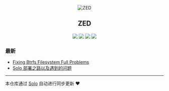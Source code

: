<p align="center"><img alt="ZED" src="https://static.b3log.org/images/brand/solo-32.png"></p><h2 align="center">
ZED
</h2>

<h4 align="center"></h4>
<p align="center"><a title="ZED" target="_blank" href="https://github.com/hubowestlife/solo-blog"><img src="https://img.shields.io/github/last-commit/hubowestlife/solo-blog.svg?style=flat-square&color=FF9900"></a>
<a title="GitHub repo size in bytes" target="_blank" href="https://github.com/hubowestlife/solo-blog"><img src="https://img.shields.io/github/repo-size/hubowestlife/solo-blog.svg?style=flat-square"></a>
<a title="Solo Version" target="_blank" href="https://github.com/b3log/solo/releases"><img src="https://img.shields.io/badge/solo-3.6.5-f1e05a.svg?style=flat-square&color=blueviolet"></a>
<a title="Hits" target="_blank" href="https://github.com/b3log/hits"><img src="https://hits.b3log.org/hubowestlife/solo-blog.svg"></a></p>

### 最新

* [Fixing Btrfs Filesystem Full Problems](http://zzzzed.cn/articles/2019/10/18/1571386495779.html)
* [Solo 部署之路以及遇到的问题](http://zzzzed.cn/articles/2019/10/17/1571320241210.html)



---

本仓库通过 [Solo](https://github.com/b3log/solo) 自动进行同步更新 ❤️ 